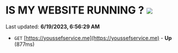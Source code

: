 # IS MY WEBSITE RUNNING ? [![](https://img.shields.io/static/v1?label=Sponsor&message=%E2%9D%A4&logo=GitHub&color=%23fe8e86)](https://github.com/sponsors/<username>)

Last updated: **6/19/2023, 6:56:29 AM**

- `GET` [https://youssefservice.me](https://youssefservice.me) - **Up** (877ms)
